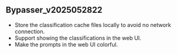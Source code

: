 ## Bypasser_v2025052822

- Store the classification cache files locally to avoid no network connection. 
- Support showing the classifications in the web UI. 
- Make the prompts in the web UI colorful. 
